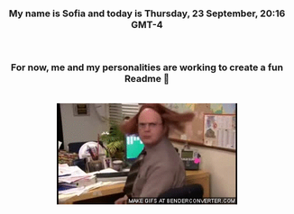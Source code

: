 


<div align="center">
<h3 >My name is Sofia and today is Thursday, 23 September, 20:16 GMT-4</h3><br>
<h3 >For now, me and my personalities are working to create a fun Readme 👋
</h3><br>
<img src='img/dwight.gif' alt='working...'/>
</div>
